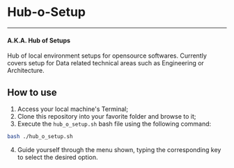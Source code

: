 # Hub-o-Setup
-------
#### A.K.A. Hub of Setups
Hub of local environment setups for opensource softwares.
Currently covers setup for Data related technical areas such as Engineering or Architecture.

## How to use

1. Access your local machine's Terminal;
2. Clone this repository into your favorite folder and browse to it;
3. Execute the `hub_o_setup.sh` bash file using the following command:
```bash
bash ./hub_o_setup.sh
```
4. Guide yourself through the menu shown, typing the corresponding key to select the desired option.